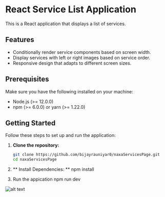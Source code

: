 # React Service List Application

This is a React application that displays a list of services.

## Features

- Conditionally render service components based on screen width.
- Display services with left or right images based on service order.
- Responsive design that adapts to different screen sizes.

## Prerequisites

Make sure you have the following installed on your machine:

- Node.js (>= 12.0.0)
- npm (>= 6.0.0) or yarn (>= 1.22.0)

## Getting Started

Follow these steps to set up and run the application:

1. **Clone the repository:**

   ```bash
   git clone https://github.com/bijayrauniyar0/naxaServicesPage.git
   cd naxaServicesPage

2. ** Install Dependencies: **
    npm install

3. Run the appication
    npm run dev


![alt text](https://github.com/bijayrauniyar0/naxaServicesPage/blob/main/src/assets/pageScreenShot.png "Screenshot of page")

